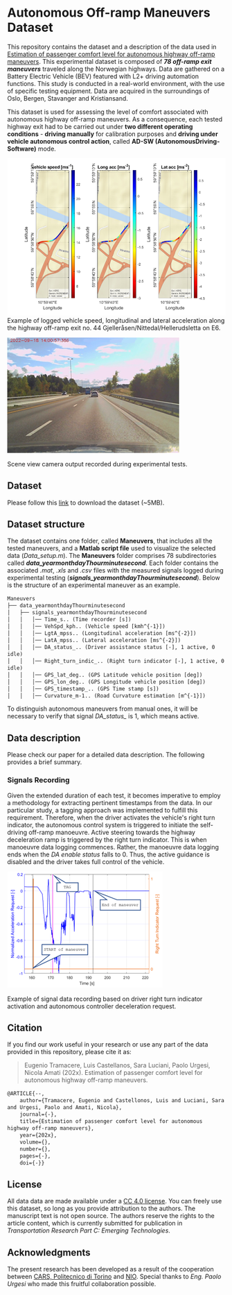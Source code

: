 # Autonomous Off-ramp Maneuvers Dataset


This repository contains the dataset and a description of the data used in [Estimation of passenger comfort level for autonomous highway off-ramp maneuvers](https://link.to.paper).
This experimental dataset is composed of ***78 off-ramp exit maneuvers*** traveled along the Norwegian highways. Data are gathered on a Battery Electric Vehicle (BEV) featured with L2+ driving automation functions. This study is conducted in a real-world environment, with the use of specific testing equipment. Data are acquired in the surroundings of Oslo, Bergen, Stavanger and Kristiansand.

This dataset is used for assessing the level of comfort associated with autonomous highway off-ramp maneuvers. As a consequence, each tested highway exit had to be carried out under **two different operating conditions** - **driving manually** for calibration purposes and **driving under vehicle autonomous control action**, called **AD-SW (AutonomousDriving-Software)** mode. 

![exterimental_test_location](docs/vehicledata.png)  
Example of logged vehicle speed, longitudinal and lateral acceleration along the highway off-ramp exit no. 44 Gjelleråsen/Nittedal/Hellerudsletta on E6.

![vehicle_view](docs/view_vehicle.png)

Scene view camera output recorded during experimental tests.

## Dataset
Please follow this [link](https://www.cars.polito.it/research/research_data) to download the dataset (~5MB).

## Dataset structure
The dataset contains one folder, called **Maneuvers**, that includes all the tested maneuvers, and a **Matlab script file** used to visualize the selected data (*Data_setup.m*). The **Maneuvers** folder comprises 78 subdirectories called ***data_yearmonthdayThourminutesecond***. Each folder contains the associated *.mat*, *.xls* and *.csv* files with the measured signals logged during experimental testing (***signals_yearmonthdayThourminutesecond***). Below is the structure of an experimental maneuver as an example.

```
Maneuvers
├── data_yearmonthdayThourminutesecond
│   ├── signals_yearmonthdayThourminutesecond
│   │   │── Time_s.. (Time recorder [s])
│   │   │── VehSpd_kph.. (Vehicle speed [kmh^{-1}])
│   │   │── LgtA_mpss.. (Longitudinal acceleration [ms^{-2}])
│   │   │── LatA_mpss.. (Lateral acceleration [ms^{-2}])
│   │   │── DA_status_.. (Driver assistance status [-], 1 active, 0 idle)
│   │   │── Right_turn_indic_.. (Right turn indicator [-], 1 active, 0 idle)
│   │   │── GPS_lat_deg.. (GPS Latitude vehicle position [deg])
│   │   │── GPS_lon_deg.. (GPS Longitude vehicle position [deg])
│   │   │── GPS_timestamp_.. (GPS Time stamp [s])
│   │   │── Curvature_m-1.. (Road Curvature estimation [m^{-1}])
```
To distinguish autonomous maneuvers from manual ones, it will be necessary to verify that signal *DA_status_* is 1, which means active.


## Data description
Please check our paper for a detailed data description. The following provides a brief summary.

### Signals Recording
Given the extended duration of each test, it becomes imperative to employ a methodology for extracting pertinent timestamps from the data. In our particular study, a tagging approach was implemented to fulfill this requirement. Therefore, when the driver activates the vehicle's right turn indicator, the autonomous control system is triggered to initiate the self-driving off-ramp manoeuvre. Active steering towards the highway deceleration ramp is triggered by the right turn indicator. This is when manoeuvre data logging commences. Rather, the manoeuvre data logging ends when the *DA enable status* falls to 0. Thus, the active guidance is disabled and the driver takes full control of the vehicle.

![Tagging procedure](docs/taggingprocedure.png)

Example of signal data recording based on driver right turn indicator activation and autonomous controller deceleration request.

## Citation
If you find our work useful in your research or use any part of the data provided in this repository, please cite it as:
> Eugenio Tramacere, Luis Castellanos, Sara Luciani, Paolo Urgesi, Nicola Amati (202x). Estimation of passenger comfort level for autonomous highway off-ramp maneuvers.

    @ARTICLE{--,
  	    author={Tramacere, Eugenio and Castellonos, Luis and Luciani, Sara and Urgesi, Paolo and Amati, Nicola},
  	    journal={-}, 
  	    title={Estimation of passenger comfort level for autonomous highway off-ramp maneuvers}, 
  	    year={202x},
  	    volume={},
  	    number={},
  	    pages={-},
  	    doi={-}}
## License
All data data are made available under a [CC 4.0 license](http://creativecommons.org/licenses/by/4.0). You can freely use this dataset, so long as you provide attribution to the authors.
The manuscript text is not open source. The authors reserve the rights to the article content, which is currently submitted for publication in *Transportation Research Part C: Emerging Technologies*.

## Acknowledgments
The present research has been developed as a result of the cooperation between [CARS, Politecnico di Torino](https://www.cars.polito.it/) and [NIO](https://www.nio.com/). Special thanks to *Eng. Paolo Urgesi* who made this fruitful collaboration possible.
